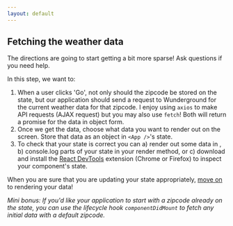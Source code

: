 ```yaml
---
layout: default
---
```

## Fetching the weather data

The directions are going to start getting a bit more sparse! Ask questions if you need help.

In this step, we want to:

1. When a user clicks 'Go', not only should the zipcode be stored on the state, but our application should send a request to Wunderground for the current weather data for that zipcode.  I enjoy using `axios` to make API requests (AJAX request) but you may also use `fetch`! Both will return a promise for the data in object form.
2. Once we get the data, choose what data you want to render out on the screen. Store that data as an object in `<App />`'s state.
3. To check that your state is correct you can a) render out some data in <App />, b) console.log parts of your state in your render method, or c) download and install the [React DevTools](https://github.com/facebook/react-devtools) extension (Chrome or Firefox) to inspect your component's state.

When you are sure that you are updating your state appropriately, [move on](render-weather) to rendering your data!

_Mini bonus: If you'd like your application to start with a zipcode already on the state, you can use the lifecycle hook `componentDidMount` to fetch any initial data with a default zipcode._
